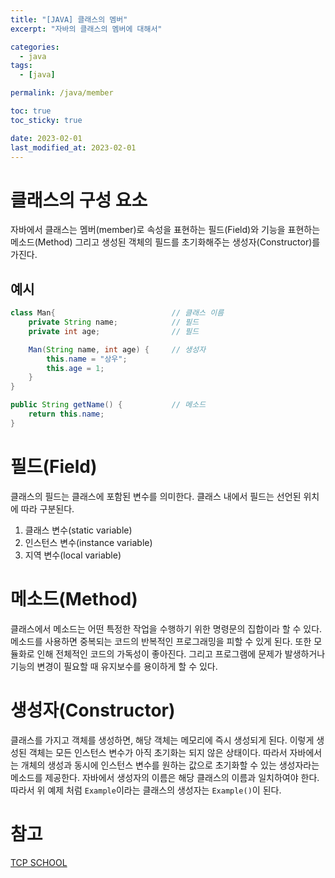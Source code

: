 ```yaml
---
title: "[JAVA] 클래스의 멤버"
excerpt: "자바의 클래스의 멤버에 대해서"

categories:
  - java
tags:
  - [java]

permalink: /java/member

toc: true
toc_sticky: true

date: 2023-02-01
last_modified_at: 2023-02-01
---
```


# 클래스의 구성 요소

자바에서 클래스는 멤버(member)로 속성을 표현하는 필드(Field)와 기능을 표현하는 메소드(Method) 그리고 생성된 객체의 필드를 초기화해주는 생성자(Constructor)를 가진다.

## 예시

```java
class Man{                          // 클래스 이름
    private String name;            // 필드
    private int age;                // 필드

    Man(String name, int age) {     // 생성자
        this.name = "상우";
        this.age = 1;
    }
}

public String getName() {           // 메소드
    return this.name;
}
```

# 필드(Field)

클래스의 필드는 클래스에 포함된 변수를 의미한다. 클래스 내에서 필드는 선언된 위치에 따라 구분된다.
 1. 클래스 변수(static variable)
 2. 인스턴스 변수(instance variable)
 3. 지역 변수(local variable)

# 메소드(Method)

클래스에서 메소드는 어떤 특정한 작업을 수행하기 위한 명령문의 집합이라 할 수 있다. 메소드를 사용하면 중복되는 코드의 반복적인 프로그래밍을 피할 수 있게 된다. 또한 모듈화로 인해 전체적인 코드의 가독성이 좋아진다. 그리고 프로그램에 문제가 발생하거나 기능의 변경이 필요할 때 유지보수를 용이하게 할 수 있다.

# 생성자(Constructor)

클래스를 가지고 객체를 생성하면, 해당 객체는 메모리에 즉시 생성되게 된다. 이렇게 생성된 객체는 모든 인스턴스 변수가 아직 초기화는 되지 않은 상태이다. 따라서 자바에서는 개체의 생성과 동시에 인스턴스 변수를 원하는 값으로 초기화할 수 있는 생성자라는 메소드를 제공한다. 자바에서 생성자의 이름은 해당 클래스의 이름과 일치하여야 한다. 따라서 위 예제 처럼 `Example`이라는 클래스의 생성자는 `Example()`이 된다.

# 참고

[TCP SCHOOL](http://www.tcpschool.com/java/java_class_component)